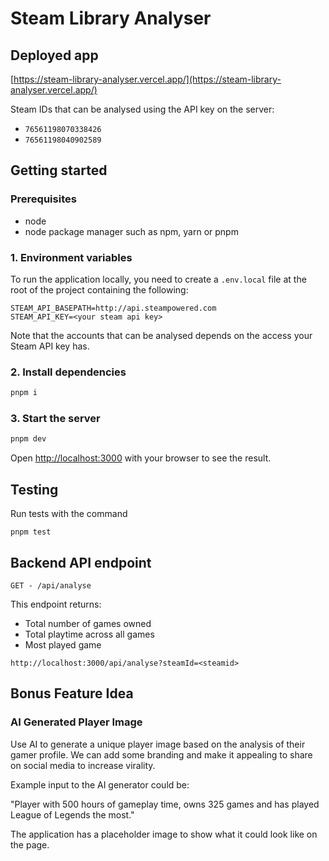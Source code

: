 # Steam Library Analyser

## Deployed app

[https://steam-library-analyser.vercel.app/](https://steam-library-analyser.vercel.app/)

Steam IDs that can be analysed using the API key on the server:

- `76561198070338426`
- `76561198040902589`

## Getting started

### Prerequisites

- node
- node package manager such as npm, yarn or pnpm

### 1. Environment variables

To run the application locally, you need to create a `.env.local` file at the root of the project containing the following:

```
STEAM_API_BASEPATH=http://api.steampowered.com
STEAM_API_KEY=<your steam api key>
```

Note that the accounts that can be analysed depends on the access your Steam API key has.

### 2. Install dependencies

```bash
pnpm i
```

### 3. Start the server

```bash
pnpm dev
```

Open [http://localhost:3000](http://localhost:3000) with your browser to see the result.

## Testing

Run tests with the command

```
pnpm test
```

## Backend API endpoint

`GET - /api/analyse`

This endpoint returns:

- Total number of games owned
- Total playtime across all games
- Most played game

```
http://localhost:3000/api/analyse?steamId=<steamid>
```

## Bonus Feature Idea

### AI Generated Player Image

Use AI to generate a unique player image based on the analysis of their gamer profile. We can add some branding and make it appealing to share on social media to increase virality.

Example input to the AI generator could be:

"Player with 500 hours of gameplay time, owns 325 games and has played League of Legends the most."

The application has a placeholder image to show what it could look like on the page.
